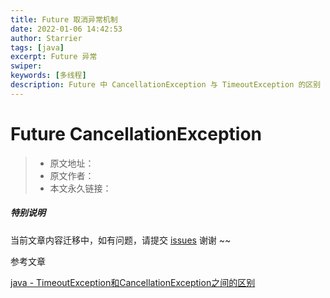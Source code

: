 ```yaml
---
title: Future 取消异常机制
date: 2022-01-06 14:42:53
author: Starrier
tags: [java]
excerpt: Future 异常
swiper:
keywords: [多线程]
description: Future 中 CancellationException 与 TimeoutException 的区别
---
```


# Future CancellationException

> * 原文地址：[]()
> * 原文作者：[]()
> * 本文永久链接：[]()

##### **特别说明**

当前文章内容迁移中，如有问题，请提交 [issues](https://github.com/Starrier/starrier.github.io/issues) 谢谢 ~~


参考文章

[java - TimeoutException和CancellationException之间的区别
](https://www.coder.work/article/5533506)
